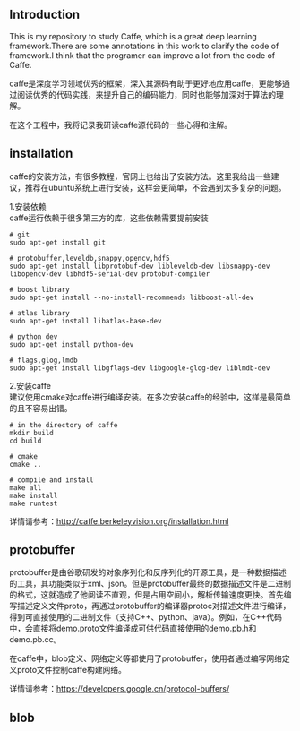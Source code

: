 ## Introduction
This is my repository to study Caffe, which is a great deep learning framework.There are some annotations in this work to clarify the code of framework.I think that the programer can improve a lot from the code of Caffe.   

caffe是深度学习领域优秀的框架，深入其源码有助于更好地应用caffe，更能够通过阅读优秀的代码实践，来提升自己的编码能力，同时也能够加深对于算法的理解。  

在这个工程中，我将记录我研读caffe源代码的一些心得和注解。

## installation
caffe的安装方法，有很多教程，官网上也给出了安装方法。这里我给出一些建议，推荐在ubuntu系统上进行安装，这样会更简单，不会遇到太多复杂的问题。  

1.安装依赖  
caffe运行依赖于很多第三方的库，这些依赖需要提前安装  
```
# git
sudo apt-get install git

# protobuffer,leveldb,snappy,opencv,hdf5
sudo apt-get install libprotobuf-dev libleveldb-dev libsnappy-dev libopencv-dev libhdf5-serial-dev protobuf-compiler

# boost library
sudo apt-get install --no-install-recommends libboost-all-dev

# atlas library
sudo apt-get install libatlas-base-dev

# python dev
sudo apt-get install python-dev

# flags,glog,lmdb
sudo apt-get install libgflags-dev libgoogle-glog-dev liblmdb-dev
```

2.安装caffe  
建议使用cmake对caffe进行编译安装。在多次安装caffe的经验中，这样是最简单的且不容易出错。  
```
# in the directory of caffe
mkdir build
cd build

# cmake
cmake ..

# compile and install
make all
make install
make runtest
```
详情请参考：http://caffe.berkeleyvision.org/installation.html

## protobuffer
protobuffer是由谷歌研发的对象序列化和反序列化的开源工具，是一种数据描述的工具，其功能类似于xml、json。但是protobuffer最终的数据描述文件是二进制的格式，这就造成了他阅读不直观，但是占用空间小，解析传输速度更快。首先编写描述定义文件proto，再通过protobuffer的编译器protoc对描述文件进行编译，得到可直接使用的二进制文件（支持C++、python、java）。例如，在C++代码中，会直接将demo.proto文件编译成可供代码直接使用的demo.pb.h和demo.pb.cc。  

在caffe中，blob定义、网络定义等都使用了protobuffer，使用者通过编写网络定义proto文件控制caffe构建网络。  

详情请参考：https://developers.google.cn/protocol-buffers/

## blob
